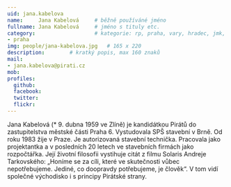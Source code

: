 ```yaml
---
uid: jana.kabelova
name:     Jana Kabelová  	# běžně používáné jméno
fullname: Jana Kabelová 	# jméno s tituly etc.
category:                 	# kategorie: rp, praha, vary, hradec, jmk, senat
- praha
img: people/jana-kabelova.jpg   # 165 x 220
description:      	# kratký popis, max 160 znaků
mail:
- jana.kabelova@pirati.cz
mob:			 
profiles:
  github:       
  facebook:     
  twitter: 		  
  flickr:		  
---
```


Jana Kabelová (* 9. dubna 1959 ve Zlíně) je kandidátkou Pirátů do zastupitelstva městské části Praha 6. Vystudovala SPŠ stavební v Brně. Od roku 1983 žije v Praze. Je autorizovaná stavební technička. Pracovala jako projektantka a v posledních 20 letech ve stavebních firmách jako rozpočtářka. Její životní filosofii vystihuje citát z filmu Solaris Andreje Tarkovského: „Honíme se za cíli, které ve skutečnosti vůbec nepotřebujeme. Jediné, co doopravdy potřebujeme, je člověk“. V tom vidí společné východisko i s principy Pirátské strany.
